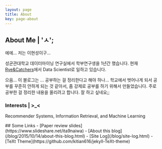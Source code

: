```yaml
---
layout: page
title: About
key: page-about
---
```

## About Me | 'ㅅ';

에에... 저는 이현성이구...

성균관대학교 데이터마이닝 연구실에서 학부연구생을 1년간 했습니다.
현재 [Rye&Catchers](http://http://bibly.kr/)에서 Data Scientist로 일하고 있습니다.

으음... 이 블로그는 ... 공부하는 걸 정리한다고 해야 하나... 학교에서 벗어나게 되서 공부를 꾸준히 안하게 되는 것 같아서, 좀 강제로 공부를 하기 위해서 만들었습니다. 주로 공부한 걸 정리한 내용을 올리려고 합니다. 잘 하고 싶네요;;


### Interests | >_<
Recommender Systems, Information Retrieval, and Machine Learning
<!-- more --!>



## Some Links
- [Paper review slides](https://www.slideshare.net/ita9naiwa)
- [About this blog](/blog/2015/10/14/about-this-blog.html)
- [Site Log](/blog/site-log.html)
- [TeXt Theme](https://github.com/kitian616/jekyll-TeXt-theme) 

